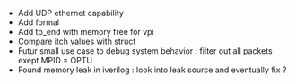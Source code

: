 - Add UDP ethernet capability
- Add formal 
- Add tb_end with memory free for vpi
- Compare itch values with struct
- Futur small use case to debug system behavior : filter out all packets exept MPID = OPTU
- Found memory leak in iverilog : look into leak source and eventually fix ?
